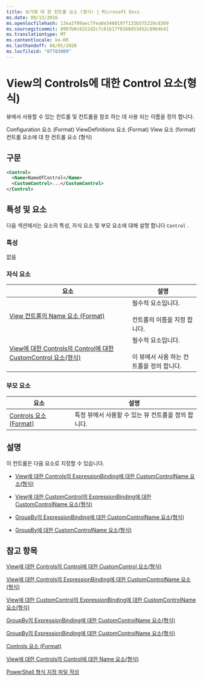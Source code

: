 ```yaml
---
title: 보기에 대 한 컨트롤 요소 (형식) | Microsoft Docs
ms.date: 09/13/2016
ms.openlocfilehash: 13ea2f09aec7fea8e5460197f133b5f5219cd369
ms.sourcegitcommit: 0907b8c6322d2c7c61b17f8168d53452c8964b41
ms.translationtype: MT
ms.contentlocale: ko-KR
ms.lasthandoff: 08/05/2020
ms.locfileid: "87783809"
---
```

# <a name="control-element-for-controls-for-view--format"></a>View의 Controls에 대한 Control 요소(형식)

뷰에서 사용할 수 있는 컨트롤 및 컨트롤을 참조 하는 데 사용 되는 이름을 정의 합니다.

Configuration 요소 (Format) ViewDefinitions 요소 (Format) View 요소 (format) 컨트롤 요소에 대 한 컨트롤 요소 (형식)

## <a name="syntax"></a>구문

```xml
<Control>
  <Name>NameOfControl</Name>
  <CustomControl>...</CustomControl>
</Control>
```

## <a name="attributes-and-elements"></a>특성 및 요소

다음 섹션에서는 요소의 특성, 자식 요소 및 부모 요소에 대해 설명 합니다 `Control` .

### <a name="attributes"></a>특성

없음

### <a name="child-elements"></a>자식 요소

|요소|설명|
|-------------|-----------------|
|[View 컨트롤의 Name 요소 (Format)](./name-element-for-control-for-controls-for-view-format.md)|필수적 요소입니다.<br /><br /> 컨트롤의 이름을 지정 합니다.|
|[View에 대한 Controls의 Control에 대한 CustomControl 요소(형식)](./customcontrol-element-for-control-for-controls-for-view-format.md)|필수적 요소입니다.<br /><br /> 이 뷰에서 사용 하는 컨트롤을 정의 합니다.|

### <a name="parent-elements"></a>부모 요소

|요소|설명|
|-------------|-----------------|
|[Controls 요소 (Format)](./controls-element-for-view-format.md)|특정 뷰에서 사용할 수 있는 뷰 컨트롤을 정의 합니다.|

## <a name="remarks"></a>설명

이 컨트롤은 다음 요소로 지정할 수 있습니다.

- [View에 대한 Controls의 ExpressionBinding에 대한 CustomControlName 요소(형식)](./customcontrolname-element-for-expressionbinding-for-controls-for-view-format.md)

- [View에 대한 CustomControl의 ExpressionBinding에 대한 CustomControlName 요소(형식)](./customcontrolname-element-for-expressionbinding-for-customcontrol-for-view-format.md)

- [GroupBy의 ExpressionBinding에 대한 CustomControlName 요소(형식)](./customcontrolname-element-for-expressionbinding-for-groupby-format.md)

- [GroupBy에 대한 CustomControlName 요소(형식)](./customcontrolname-element-for-groupby-format.md)

## <a name="see-also"></a>참고 항목

[View에 대한 Controls의 Control에 대한 CustomControl 요소(형식)](./customcontrol-element-for-control-for-controls-for-view-format.md)

[View에 대한 Controls의 ExpressionBinding에 대한 CustomControlName 요소(형식)](./customcontrolname-element-for-expressionbinding-for-controls-for-view-format.md)

[View에 대한 CustomControl의 ExpressionBinding에 대한 CustomControlName 요소(형식)](./customcontrolname-element-for-expressionbinding-for-customcontrol-for-view-format.md)

[GroupBy의 ExpressionBinding에 대한 CustomControlName 요소(형식)](./customcontrolname-element-for-expressionbinding-for-groupby-format.md)

[GroupBy의 ExpressionBinding에 대한 CustomControlName 요소(형식)](./customcontrolname-element-for-expressionbinding-for-groupby-format.md)

[Controls 요소 (Format)](./controls-element-for-view-format.md)

[View에 대한 Controls의 Control에 대한 Name 요소(형식)](./name-element-for-control-for-controls-for-view-format.md)

[PowerShell 형식 지정 파일 작성](./writing-a-powershell-formatting-file.md)
